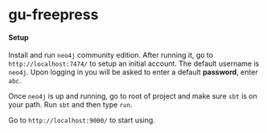 # gu-freepress

#### Setup
Install and run `neo4j` community edition. After running it, go to `http://localhost:7474/` to setup an initial account. The default username is `neo4j`. Upon logging in you will be asked to enter a default **password**, enter `abc`.

Once `neo4j` is up and running, go to root of project and make sure `sbt` is on your path. Run `sbt` and then type `run`.

Go to `http://localhost:9000/` to start using.

